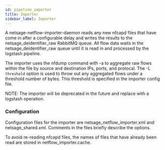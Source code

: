 ```yaml
---
id: pipeline_importer
title: Importer
sidebar_label: Importer
---
```


A netsage-netflow-importer-daemon reads any new nfcapd files that have come in after a configurable delay and writes the results to the netsage_deidentifier_raw RabbitMQ queue.
All flow data waits in the netsage_deidentifier_raw queue until it is read in and processed by the logstash pipeline.

The importer uses the nfdump command with -a to aggregate raw flows within the file by source and destination IPs, ports, and protocal. The  -L `threshold` option is used to throw out any aggregated flows under a threshold number of bytes. This threshold is specified in the importer config file. 

NOTE: The importer will be deprecated in the future and replace with a logstash operation.

### Configuration
Configuration files for the importer are netsage_netflow_importer.xml and netsage_shared.xml. Comments in the files briefly describe the options.

To avoid re-reading nfcapd files, the names of files that have already been read are stored in netflow_importer.cache. 
